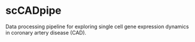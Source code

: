 # scCADpipe
Data processing pipeline for exploring single cell gene expression dynamics in coronary artery disease (CAD).
